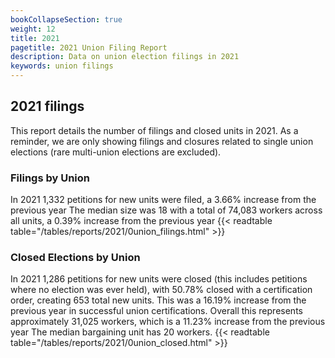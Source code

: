 ```yaml
---
bookCollapseSection: true
weight: 12
title: 2021
pagetitle: 2021 Union Filing Report
description: Data on union election filings in 2021
keywords: union filings
---
```


## 2021 filings

This report details the number of filings and closed units in 2021. As a reminder, we are only showing filings and closures related to single union elections (rare multi-union elections are excluded).

### Filings by Union
In 2021 1,332 petitions for new units were filed, a 3.66% increase from the previous year The median size was 18 with a total of 74,083 workers across all units, a 0.39% increase from the previous year
{{< readtable table="/tables/reports/2021/0union_filings.html" >}}

### Closed Elections by Union
In 2021 1,286 petitions for new units were closed (this includes petitions where no election was ever held), with 50.78% closed with a certification order, creating 653 total new units. This was a 16.19% increase from the previous year in successful union certifications. Overall this represents approximately 31,025 workers, which is a 11.23% increase from the previous year The median bargaining unit has 20 workers.
{{< readtable table="/tables/reports/2021/0union_closed.html" >}}
